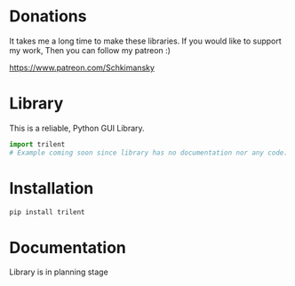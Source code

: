 # Donations
It takes me a long time to make these libraries. If you would like to support my work, Then you can follow my patreon :)

https://www.patreon.com/Schkimansky

# Library
This is a reliable, Python GUI Library.

```python
import trilent
# Example coming soon since library has no documentation nor any code.
```

# Installation
```bash
pip install trilent
```

# Documentation
Library is in planning stage

